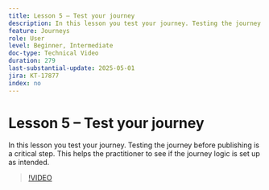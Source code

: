 ```yaml
---
title: Lesson 5 – Test your journey
description: In this lesson you test your journey. Testing the journey before publishing is a critical step. This helps the practitioner to see if the journey logic is set up as intended.
feature: Journeys
role: User
level: Beginner, Intermediate
doc-type: Technical Video
duration: 279
last-substantial-update: 2025-05-01
jira: KT-17877
index: no
---
```


# Lesson 5 – Test your journey

In this lesson you test your journey. Testing the journey before publishing is a critical step. This helps the practitioner to see if the journey logic is set up as intended.

>[!VIDEO](https://video.tv.adobe.com/v/3457930/?learn=on&enablevpops)

